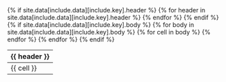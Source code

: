 <table class="mdl-data-table mdl-js-data-table">
    {% if site.data[include.data][include.key].header %}
    <thead>
        <tr>
            {% for header in site.data[include.data][include.key].header %}
            <th class="mdl-data-table__cell--non-numeric"><strong>{{ header }}</strong></th>
            {% endfor %}
        </tr>
    </thead>
    {% endif %}
    {% if site.data[include.data][include.key].body %}
    <tbody>
    {% for body in site.data[include.data][include.key].body %}
    <tr>
        {% for cell in body %}
        <td class="mdl-data-table__cell--non-numeric">{{ cell }}</td>
        {% endfor %}
    </tr>
    {% endfor %}
    </tbody>
    {% endif %}
</table>